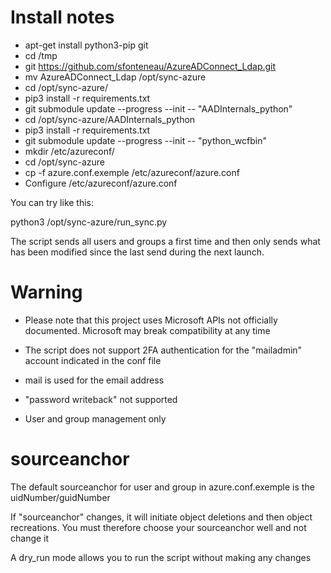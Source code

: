 Install notes
==============
 - apt-get install python3-pip git
 - cd /tmp
 - git https://github.com/sfonteneau/AzureADConnect_Ldap.git
 - mv AzureADConnect_Ldap /opt/sync-azure
 - cd /opt/sync-azure/
 - pip3 install -r requirements.txt
 - git submodule update --progress --init -- "AADInternals_python"
 - cd /opt/sync-azure/AADInternals_python
 - pip3 install -r requirements.txt
 - git submodule update --progress --init -- "python_wcfbin"
 - mkdir /etc/azureconf/
 - cd /opt/sync-azure
 - cp -f azure.conf.exemple /etc/azureconf/azure.conf
 - Configure /etc/azureconf/azure.conf

You can try like this:

python3 /opt/sync-azure/run_sync.py

The script sends all users and groups a first time and then only sends what has been modified since the last send during the next launch.

Warning
========

* Please note that this project uses Microsoft APIs not officially documented. Microsoft may break compatibility at any time

* The script does not support 2FA authentication for the "mailadmin" account indicated in the conf file

* mail is used for the email address

* "password writeback" not supported

* User and group management only


sourceanchor
=============

The default sourceanchor for user and group in azure.conf.exemple is the uidNumber/guidNumber

If "sourceanchor" changes, it will initiate object deletions and then object recreations. You must therefore choose your sourceanchor well and not change it

A dry_run mode allows you to run the script without making any changes
